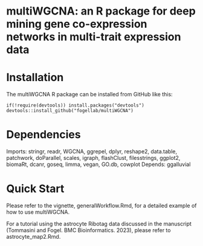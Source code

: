 # multiWGCNA: an R package for deep mining gene co-expression networks in multi-trait expression data

# Installation 
The multiWGCNA R package can be installed from GitHub like this: 
```
if(!require(devtools)) install.packages("devtools")
devtools::install_github("fogellab/multiWGCNA")
```

# Dependencies

Imports: 
    stringr,
    readr,
    WGCNA,
    ggrepel,
    dplyr,
    reshape2,
    data.table,
    patchwork,
    doParallel,
    scales,
    igraph,
    flashClust,
    filesstrings,
    ggplot2,
    biomaRt,
    dcanr,
    goseq,
    limma,
    vegan,
    GO.db,
    cowplot
Depends: 
    ggalluvial

# Quick Start

Please refer to the vignette, generalWorkflow.Rmd, for a detailed example of how to use multiWGCNA.

For a tutorial using the astrocyte Ribotag data discussed in the manuscript (Tommasini and Fogel. BMC Bioinformatics. 2023), please refer to astrocyte_map2.Rmd.  
